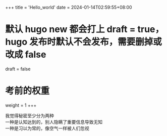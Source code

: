 +++
title = 'Hello_world'
date = 2024-01-14T02:59:55+08:00
# 默认 hugo new 都会打上 draft = true，hugo 发布时默认不会发布，需要删掉或改成 false
draft = false
# 考前的权重
weight = 1
+++

我觉得秘密至少分为两种<br/>
一种是认知达到的，别人隐瞒了重要信息导致无知<br/>
一种是习以为常的，像空气一样被人们忽视<br/>

